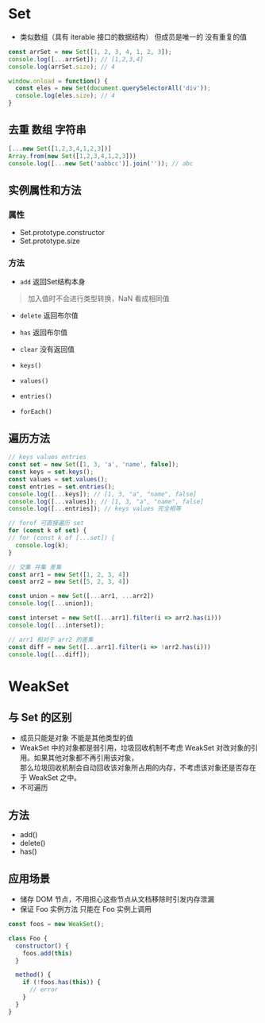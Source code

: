 # Set 

- 类似数组（具有 iterable 接口的数据结构） 但成员是唯一的 没有重复的值

```js
const arrSet = new Set([1, 2, 3, 4, 1, 2, 3]);
console.log([...arrSet]); // [1,2,3,4]
console.log(arrSet.size); // 4

window.onload = function() {
  const eles = new Set(document.querySelectorAll('div'));
  console.log(eles.size); // 4
}
```

## 去重 数组 字符串

```js
[...new Set([1,2,3,4,1,2,3])]
Array.from(new Set([1,2,3,4,1,2,3]))
console.log([...new Set('aabbcc')].join('')); // abc
```

## 实例属性和方法

### 属性
- Set.prototype.constructor
- Set.prototype.size

### 方法
- `add` 返回Set结构本身
> 加入值时不会进行类型转换，NaN 看成相同值  
  
- `delete` 返回布尔值
- `has` 返回布尔值
- `clear` 没有返回值

- `keys()`
- `values()`
- `entries()`
- `forEach()`

## 遍历方法

```js
// keys values entries
const set = new Set([1, 3, 'a', 'name', false]);
const keys = set.keys();
const values = set.values();
const entries = set.entries();
console.log([...keys]); // [1, 3, "a", "name", false]
console.log([...values]); // [1, 3, "a", "name", false]
console.log([...entries]); // keys values 完全相等

// forof 可直接遍历 set
for (const k of set) {
// for (const k of [...set]) {
  console.log(k);
}
```

```js
// 交集 并集 差集 
const arr1 = new Set([1, 2, 3, 4])
const arr2 = new Set([5, 2, 3, 4])

const union = new Set([...arr1, ...arr2])
console.log([...union]);

const interset = new Set([...arr1].filter(i => arr2.has(i)))
console.log([...interset]);

// arr1 相对于 arr2 的差集
const diff = new Set([...arr1].filter(i => !arr2.has(i)))
console.log([...diff]);
```

# WeakSet

## 与 Set 的区别
- 成员只能是对象 不能是其他类型的值
- WeakSet 中的对象都是弱引用，垃圾回收机制不考虑 WeakSet 对改对象的引用。如果其他对象都不再引用该对象，  
  那么垃圾回收机制会自动回收该对象所占用的内存，不考虑该对象还是否存在于 WeakSet 之中。
- 不可遍历

## 方法
- add()
- delete()
- has()

## 应用场景 
- 储存 DOM 节点，不用担心这些节点从文档移除时引发内存泄漏
- 保证 Foo 实例方法 只能在 Foo 实例上调用 

```js
const foos = new WeakSet();

class Foo {
  constructor() {
    foos.add(this)
  }

  method() {
    if (!foos.has(this)) {
      // error
    }
  }
}
```
